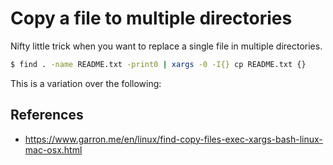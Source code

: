 # Copy a file to multiple directories

Nifty little trick when you want to replace a single file in multiple directories.

```bash
$ find . -name README.txt -print0 | xargs -0 -I{} cp README.txt {}
```

This is a variation over the following:

## References

- https://www.garron.me/en/linux/find-copy-files-exec-xargs-bash-linux-mac-osx.html
